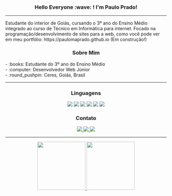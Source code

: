 <h3 align="center">
  Hello Everyone :wave: ! I'm Paulo Prado!  
</h3>

<hr>

<p>
Estudante do interior de Goiás, cursando o 3º ano do Ensino Médio integrado ao curso de Técnico em Informática para internet. Focado na programação/desenvolvimento de sites para a web, como você pode ver em meu portfólio: https://paulomaprado.github.io (Em construção!)
</p>

<h3 align="center">
  Sobre Mim
</h3>

<p>
  - :books: Estudante do 3º ano do Ensino Médio
  <br>
  - :computer: Desenvolvedor Web Júnior
  <br>
  - :round_pushpin: Ceres, Goiás, Brasil
</p>

<hr>

<h3 align="center">
  Linguagens
</h3>

<p align="center">
  <img src="https://img.shields.io/badge/CSS3-1572B6?style=for-the-badge&logo=css3&logoColor=white">
  <img src="https://img.shields.io/badge/HTML5-E34F26?style=for-the-badge&logo=html5&logoColor=white">
  <img src="https://img.shields.io/badge/JavaScript-323330?style=for-the-badge&logo=javascript&logoColor=F7DF1E">
  <img src="https://img.shields.io/badge/PHP-777BB4?style=for-the-badge&logo=php&logoColor=white">
  <img src="https://img.shields.io/badge/Python-FFD43B?style=for-the-badge&logo=python&logoColor=blue">
  <img src="https://img.shields.io/badge/C%2B%2B-00599C?style=for-the-badge&logo=c%2B%2B&logoColor=white">
</p>

<h3 align="center">
  Contato
</h3>

<p align="center">
  <a href="https://www.instagram.com/pauloprado.dev/">
    <img src="https://img.shields.io/badge/Instagram-E4405F?style=for-the-badge&logo=instagram&logoColor=white">
  </a>
  <a href="https://www.linkedin.com/in/paulo-prado-25062004/">
    <img src="https://img.shields.io/badge/LinkedIn-0077B5?style=for-the-badge&logo=linkedin&logoColor=white">
  </a>
  <a href="mailto: paulopradodev@gmail.com">
    <img src="https://img.shields.io/badge/Gmail-D14836?style=for-the-badge&logo=gmail&logoColor=white">
  </a>
</p>

<hr>

<div align="center">
  <a href="https://github.com/PauloMAPrado">
    <img height="150px" src="https://github-readme-stats.vercel.app/api/top-langs/?username=paulomaprado&layout=compact&langs_count=7&theme=radical"/>
    <img height="150px" src="https://github-readme-stats.vercel.app/api?username=paulomaprado&show_icons=true&theme=dracula&include_all_commits=true&count_private=true"/>
</div>
